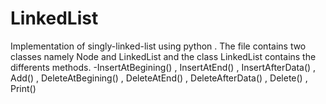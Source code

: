 # LinkedList
Implementation of singly-linked-list using python .
The file contains two classes namely Node and LinkedList and the class LinkedList contains the differents methods.
-InsertAtBegining() , InsertAtEnd() , InsertAfterData() , Add() , DeleteAtBegining() , DeleteAtEnd() , DeleteAfterData() , Delete() , Print()
